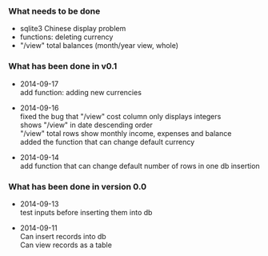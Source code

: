 ### What needs to be done

* sqlite3 Chinese display problem
* functions: deleting currency
* "/view" total balances (month/year view, whole)

### What has been done in v0.1

* 2014-09-17  
  add function: adding new currencies

* 2014-09-16  
  fixed the bug that "/view" cost column only displays integers  
  shows "/view" in date descending order  
  "/view" total rows show monthly income, expenses and balance  
  added the function that can change default currency

* 2014-09-14  
  add function that can change default number of rows in one db insertion

### What has been done in version 0.0

* 2014-09-13  
  test inputs before inserting them into db

* 2014-09-11  
  Can insert records into db  
  Can view records as a table